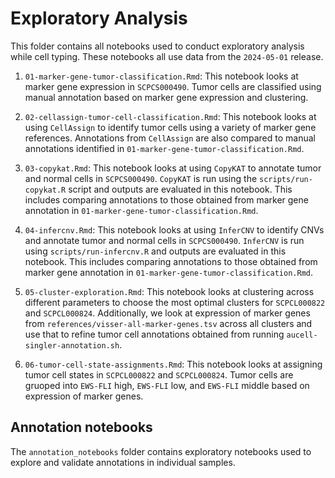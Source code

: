 # Exploratory Analysis

This folder contains all notebooks used to conduct exploratory analysis while cell typing.
These notebooks all use data from the `2024-05-01` release.

1. `01-marker-gene-tumor-classification.Rmd`: This notebook looks at marker gene expression in `SCPCS000490`.
Tumor cells are classified using manual annotation based on marker gene expression and clustering.

2. `02-cellassign-tumor-cell-classification.Rmd`: This notebook looks at using `CellAssign` to identify tumor cells using a variety of marker gene references.
Annotations from `CellAssign` are also compared to manual annotations identified in `01-marker-gene-tumor-classification.Rmd`.

3. `03-copykat.Rmd`: This notebook looks at using `CopyKAT` to annotate tumor and normal cells in `SCPCS000490`.
`CopyKAT` is run using the `scripts/run-copykat.R` script and outputs are evaluated in this notebook.
This includes comparing annotations to those obtained from marker gene annotation in `01-marker-gene-tumor-classification.Rmd`.

4. `04-infercnv.Rmd`: This notebook looks at using `InferCNV` to identify CNVs and annotate tumor and normal cells in `SCPCS000490`.
`InferCNV` is run using `scripts/run-infercnv.R` and outputs are evaluated in this notebook.
This includes comparing annotations to those obtained from marker gene annotation in `01-marker-gene-tumor-classification.Rmd`.

5. `05-cluster-exploration.Rmd`: This notebook looks at clustering across different parameters to choose the most optimal clusters for `SCPCL000822` and `SCPCL000824`. 
Additionally, we look at expression of marker genes from `references/visser-all-marker-genes.tsv` across all clusters and use that to refine tumor cell annotations obtained from running `aucell-singler-annotation.sh`. 

6. `06-tumor-cell-state-assignments.Rmd`: This notebook looks at assigning tumor cell states in `SCPCL000822` and `SCPCL000824`. 
Tumor cells are gruoped into `EWS-FLI` high, `EWS-FLI` low, and `EWS-FLI` middle based on expression of marker genes. 

## Annotation notebooks

The `annotation_notebooks` folder contains exploratory notebooks used to explore and validate annotations in individual samples. 
